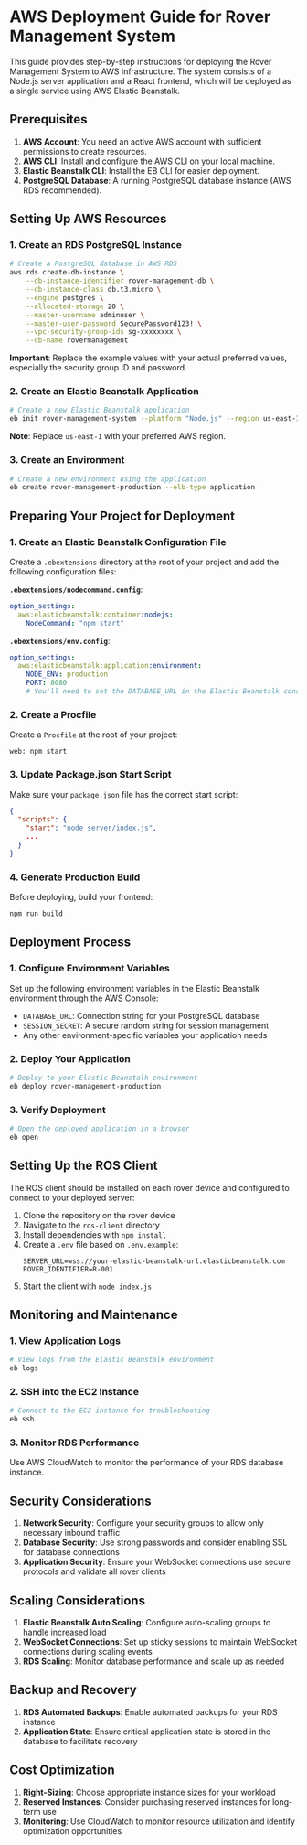 # AWS Deployment Guide for Rover Management System

This guide provides step-by-step instructions for deploying the Rover Management System to AWS infrastructure. The system consists of a Node.js server application and a React frontend, which will be deployed as a single service using AWS Elastic Beanstalk.

## Prerequisites

1. **AWS Account**: You need an active AWS account with sufficient permissions to create resources.
2. **AWS CLI**: Install and configure the AWS CLI on your local machine.
3. **Elastic Beanstalk CLI**: Install the EB CLI for easier deployment.
4. **PostgreSQL Database**: A running PostgreSQL database instance (AWS RDS recommended).

## Setting Up AWS Resources

### 1. Create an RDS PostgreSQL Instance

```bash
# Create a PostgreSQL database in AWS RDS
aws rds create-db-instance \
    --db-instance-identifier rover-management-db \
    --db-instance-class db.t3.micro \
    --engine postgres \
    --allocated-storage 20 \
    --master-username adminuser \
    --master-user-password SecurePassword123! \
    --vpc-security-group-ids sg-xxxxxxxx \
    --db-name rovermanagement
```

**Important**: Replace the example values with your actual preferred values, especially the security group ID and password.

### 2. Create an Elastic Beanstalk Application

```bash
# Create a new Elastic Beanstalk application
eb init rover-management-system --platform "Node.js" --region us-east-1
```

**Note**: Replace `us-east-1` with your preferred AWS region.

### 3. Create an Environment

```bash
# Create a new environment using the application
eb create rover-management-production --elb-type application
```

## Preparing Your Project for Deployment

### 1. Create an Elastic Beanstalk Configuration File

Create a `.ebextensions` directory at the root of your project and add the following configuration files:

**`.ebextensions/nodecommand.config`**:
```yaml
option_settings:
  aws:elasticbeanstalk:container:nodejs:
    NodeCommand: "npm start"
```

**`.ebextensions/env.config`**:
```yaml
option_settings:
  aws:elasticbeanstalk:application:environment:
    NODE_ENV: production
    PORT: 8080
    # You'll need to set the DATABASE_URL in the Elastic Beanstalk console for security
```

### 2. Create a Procfile

Create a `Procfile` at the root of your project:

```
web: npm start
```

### 3. Update Package.json Start Script

Make sure your `package.json` file has the correct start script:

```json
{
  "scripts": {
    "start": "node server/index.js",
    ...
  }
}
```

### 4. Generate Production Build

Before deploying, build your frontend:

```bash
npm run build
```

## Deployment Process

### 1. Configure Environment Variables

Set up the following environment variables in the Elastic Beanstalk environment through the AWS Console:

- `DATABASE_URL`: Connection string for your PostgreSQL database
- `SESSION_SECRET`: A secure random string for session management
- Any other environment-specific variables your application needs

### 2. Deploy Your Application

```bash
# Deploy to your Elastic Beanstalk environment
eb deploy rover-management-production
```

### 3. Verify Deployment

```bash
# Open the deployed application in a browser
eb open
```

## Setting Up the ROS Client

The ROS client should be installed on each rover device and configured to connect to your deployed server:

1. Clone the repository on the rover device
2. Navigate to the `ros-client` directory
3. Install dependencies with `npm install`
4. Create a `.env` file based on `.env.example`:
   ```
   SERVER_URL=wss://your-elastic-beanstalk-url.elasticbeanstalk.com
   ROVER_IDENTIFIER=R-001
   ```
5. Start the client with `node index.js`

## Monitoring and Maintenance

### 1. View Application Logs

```bash
# View logs from the Elastic Beanstalk environment
eb logs
```

### 2. SSH into the EC2 Instance

```bash
# Connect to the EC2 instance for troubleshooting
eb ssh
```

### 3. Monitor RDS Performance

Use AWS CloudWatch to monitor the performance of your RDS database instance.

## Security Considerations

1. **Network Security**: Configure your security groups to allow only necessary inbound traffic
2. **Database Security**: Use strong passwords and consider enabling SSL for database connections
3. **Application Security**: Ensure your WebSocket connections use secure protocols and validate all rover clients

## Scaling Considerations

1. **Elastic Beanstalk Auto Scaling**: Configure auto-scaling groups to handle increased load
2. **WebSocket Connections**: Set up sticky sessions to maintain WebSocket connections during scaling events
3. **RDS Scaling**: Monitor database performance and scale up as needed

## Backup and Recovery

1. **RDS Automated Backups**: Enable automated backups for your RDS instance
2. **Application State**: Ensure critical application state is stored in the database to facilitate recovery

## Cost Optimization

1. **Right-Sizing**: Choose appropriate instance sizes for your workload
2. **Reserved Instances**: Consider purchasing reserved instances for long-term use
3. **Monitoring**: Use CloudWatch to monitor resource utilization and identify optimization opportunities